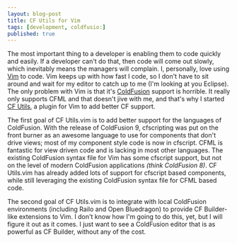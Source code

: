 ```yaml
---
layout: blog-post
title: CF Utils for Vim
tags: [development, coldfusio:]
published: true
---
```

The most important thing to a developer is enabling them to code quickly and easily. If a developer can't do that, then code will come out slowly, which inevitably means the managers will complain. I, personally, love using [Vim][] to code. Vim keeps up with how fast I code, so I don't have to sit around and wait for my editor to catch up to me (I'm looking at you Eclipse). The only problem with Vim is that it's [ColdFusion][] support is horrible. It really only supports CFML and that doesn't jive with me, and that's why I started [CF Utils][cfutils], a plugin for Vim to add better CF support.

The first goal of CF Utils.vim is to add better support for the languages of ColdFusion. With the release of ColdFusion 9, cfscripting was put on the front burner as an awesome language to use for components that don't drive views; most of my component style code is now in cfscript. CFML is fantastic for view driven code and is lacking in most other languages. The existing ColdFusion syntax file for Vim has some cfscript support, but not on the level of modern ColdFusion applications *(think ColdFusion 8)*. CF Utils.vim has already added lots of support for cfscript based components, while still leveraging the existing ColdFusion syntax file for CFML based code.

The second goal of CF Utils.vim is to integrate with local ColdFusion environments (including Railo and Open Bluedragon) to provide CF Builder-like extensions to Vim. I don't know how I'm going to do this, yet, but I will figure it out as it comes. I just want to see a ColdFusion editor that is as powerful as CF Builder, without any of the cost.

[Vim]: http://www.vim.org "Vim Text Editor"
[ColdFusion]: http://www.adobe.com/go/coldfusion "ColdFusion"
[cfutils]: http://www.github.com/davejlong/cf-utils.vim "CF Utils on GitHub"
